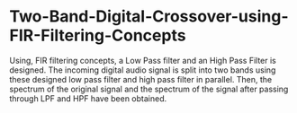 # Two-Band-Digital-Crossover-using-FIR-Filtering-Concepts
Using, FIR filtering concepts, a Low Pass filter and an High Pass Filter is designed.  The incoming digital audio signal is split into two bands using these designed low pass filter and high pass filter in parallel. Then, the spectrum of the original signal and the spectrum of the signal after passing through LPF and HPF have been obtained.
